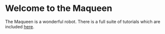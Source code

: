 # Welcome to the Maqueen

The Maqueen is a wonderful robot. There is a full suite of tutorials which are included [here](/Maqueen_Plus_Getting_Started_Tutorial_MakeCode-master/).
